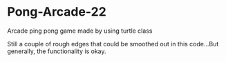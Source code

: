 # Pong-Arcade-22
Arcade ping pong game made by using turtle class

Still a couple of rough edges that could be smoothed out in this code...But generally, the functionality is okay.

